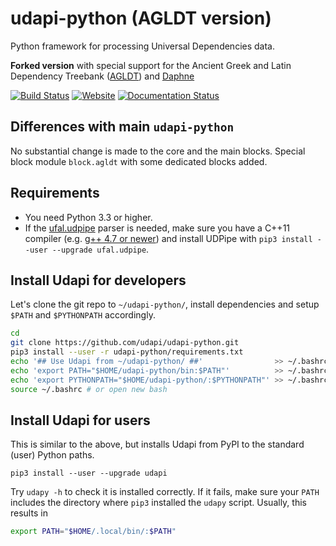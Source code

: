 # udapi-python (AGLDT version)
Python framework for processing Universal Dependencies data. 

**Forked version** with special support for the Ancient 
Greek and Latin Dependency Treebank ([AGLDT](https://perseusdl.github.io/treebank_data/)) 
and [Daphne](https://github.com/francescomambrini/Daphne)

[![Build Status](https://travis-ci.org/udapi/udapi-python.svg?branch=master)](https://travis-ci.org/udapi/udapi-python)
[![Website](https://img.shields.io/website-up-down-green-red/http/udapi.github.io.svg)](http://udapi.github.io)
[![Documentation Status](https://readthedocs.org/projects/udapi/badge/)](http://udapi.readthedocs.io)

## Differences with main `udapi-python`

No substantial change is made to the core and the main blocks. Special block module `block.agldt` with some dedicated blocks 
added.

## Requirements
- You need Python 3.3 or higher.
- If the [ufal.udpipe](https://pypi.python.org/pypi/ufal.udpipe/) parser is needed,
  make sure you have a C++11 compiler (e.g. [g++ 4.7 or newer](.travis.yml#L9))
  and install UDPipe with `pip3 install --user --upgrade ufal.udpipe`.

## Install Udapi for developers
Let's clone the git repo to `~/udapi-python/`, install dependencies
and setup `$PATH` and `$PYTHONPATH` accordingly.
```bash
cd
git clone https://github.com/udapi/udapi-python.git
pip3 install --user -r udapi-python/requirements.txt
echo '## Use Udapi from ~/udapi-python/ ##'                >> ~/.bashrc
echo 'export PATH="$HOME/udapi-python/bin:$PATH"'          >> ~/.bashrc
echo 'export PYTHONPATH="$HOME/udapi-python/:$PYTHONPATH"' >> ~/.bashrc
source ~/.bashrc # or open new bash
```

## Install Udapi for users
This is similar to the above, but installs Udapi from PyPI to the standard (user) Python paths.
```
pip3 install --user --upgrade udapi
```
Try `udapy -h` to check it is installed correctly.
If it fails, make sure your `PATH` includes the directory where `pip3` installed the `udapy` script.
Usually, this results in
```bash
export PATH="$HOME/.local/bin/:$PATH"
```
